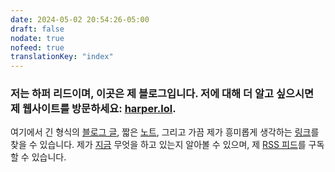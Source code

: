 ```yaml
---
date: 2024-05-02 20:54:26-05:00
draft: false
nodate: true
nofeed: true
translationKey: "index"
---
```


### 저는 하퍼 리드이며, 이곳은 제 블로그입니다. 저에 대해 더 알고 싶으시면 제 웹사이트를 방문하세요: [harper.lol](https://harper.lol).

여기에서 긴 형식의 [블로그 글](/posts), 짧은 [노트](/notes), 그리고 가끔 제가 흥미롭게 생각하는 [링크](/links)를 찾을 수 있습니다. 제가 [지금](/now) 무엇을 하고 있는지 알아볼 수 있으며, 제 [RSS 피드](/index.xml)를 구독할 수 있습니다.
